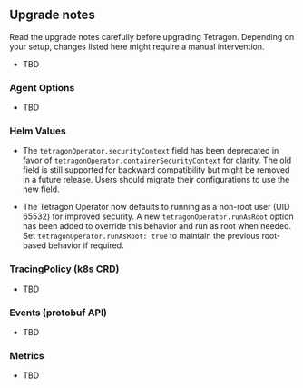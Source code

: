 ## Upgrade notes

Read the upgrade notes carefully before upgrading Tetragon.
Depending on your setup, changes listed here might require a manual intervention.

* TBD

### Agent Options

* TBD

### Helm Values

* The `tetragonOperator.securityContext` field has been deprecated in favor of
  `tetragonOperator.containerSecurityContext` for clarity. The old field is
  still supported for backward compatibility but might be removed in a future
  release. Users should migrate their configurations to use the new field.

* The Tetragon Operator now defaults to running as a non-root user (UID 65532)
  for improved security. A new `tetragonOperator.runAsRoot` option has been
  added to override this behavior and run as root when needed. Set
  `tetragonOperator.runAsRoot: true` to maintain the previous root-based
  behavior if required.

### TracingPolicy (k8s CRD)

* TBD

### Events (protobuf API)

* TBD

### Metrics

* TBD
